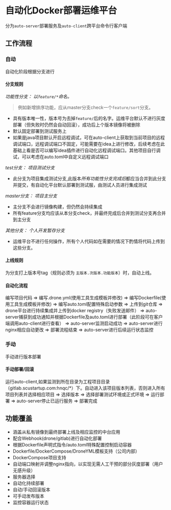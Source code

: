 # 自动化Docker部署运维平台

分为`auto-server`部署服务及`auto-client`跨平台命令行客户端

## 工作流程

### 自动

自动化阶段根据分支进行

#### 分支规则

*功能性分支： 以`feature/*`命名。*
> 例如新增排序功能，应从master分支check一个`feature/sort`分支。

* 具有版本唯一性，版本号为去掉`feature/`后的名字。运维平台默认不进行灰度部署（但失败时仍然会自动回滚），成功后上个版本镜像将被删除
* 默认固定部署到测试服务上
* 如果是java项目默认开启远程调试，可在auto-client上获取到当前项目的远程调试端口，远程调试端口不固定，可能需要在idea上进行修改，后续考虑在此基础上看是否可以编写idea插件进行自动化远程调试端口。其他项目自行调试，可以考虑在auto.toml中自定义远程调试端口


*test分支： 项目测试分支*
* 此分支为项目集成测试分支,此版本*所有功能性分支完成后*都应当合并到此分支并提交，有自动化平台默认部署到测试服，由测试人员进行集成测试


*master分支： 项目主分支*
* 主分支不会进行镜像构建，但仍然会持续集成
* 所有feature分支均应该从本分支check，并最终完成后合并到测试分支再合并到主分支


*其他分支： 个人开发暂存分支*
* 运维平台不进行任何操作，所有个人代码如在需要的情况下酌情将代码上传到这些分支。

#### 上线规则

为分支打上版本号tag（规则必须为 `主版本.次版本.功能版本`）时，自动上线。

#### 自动化流程

编写项目代码 => 编写.drone.yml(使用工具生成模板并修改) => 编写Dockerfile(使用工具生成模板并修改) => 编写auto.toml配置特殊启动参数 => 上传到git仓库 => drone平台进行持续集成并上传到docker registry（失败发送邮件） 
=> auto-server捕获到成功通知并根据Dockerfile及auto.toml进行部署（此阶段可在客户端调用auto-client进行查看） => auto-server监测启动成功 => auto-server进行nginx相应自动更改 => 部署流程结束 => auto-server进行后续运行状态监控

### 手动

手动进行版本部署

#### 手动部署/回滚

运行auto-client,如果监测到所在目录为工程项目目录（gitlab.scustartup.com:hnqc/\*）下。自动进入该项目版本列表，否则进入所有项目列表并选择相应项目 => 选择版本 => 选择部署测试环境或正式环境 => 运行部署 => auto-server停止已运行服务 => 部署完成

## 功能覆盖

* 涵盖从私有镜像到最终部署上线及相应监控的中台应用
* 配合Webhook(drone/gitlab)进行自动化部署
* 根据Dockerfile声明式指令/auto.toml特殊配置控制启动容器
* Dockerfile/DockerCompose/DroneYML模板支持（公司内部）
* DockerCompose项目支持
* 自动端口映射并调整nginx指向，以实现无需人工干预的部分灰度部署（用户无感升级）
* 服务器选择
* 自动化持续部署
* 自动/手动回滚版本
* 可手动发布版本
* 监控容器运行状态

